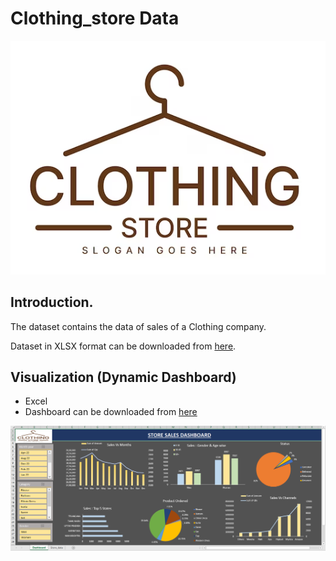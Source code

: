 # Clothing_store Data

![DatabaseSchema](https://github.com/INDDRSINGH/Clothing_store/blob/main/clothing.png)

## Introduction.

The dataset contains the data of sales of a Clothing company.

Dataset in XLSX format can be downloaded from [here](https://github.com/INDDRSINGH/Clothing_store/blob/main/Clothing%20Store%20Data.xlsx).

## Visualization (Dynamic Dashboard)
  * Excel
  * Dashboard can be downloaded from [here](https://github.com/INDDRSINGH/Clothing_store/blob/main/Clothing%20Store%20Data%20Analysis%20-%20Dashboard.xlsx)

![Excel Dashboard](https://github.com/INDDRSINGH/Clothing_store/blob/main/Dashboard-image.png)
